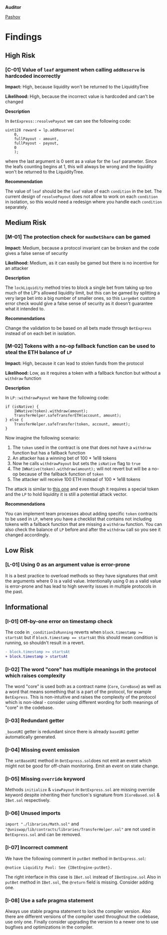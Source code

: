 **Auditor**

[Pashov](https://twitter.com/pashovkrum)

# Findings

## High Risk

### [C-01] Value of `leaf` argument when calling `addReserve` is hardcoded incorrectly

**Impact:**
High, because liquidity won't be returned to the LiquidityTree

**Likelihood:**
High, because the incorrect value is hardcoded and can't be changed

**Description**

In `BetExpress::resolvePayout` we can see the following code:

```solidity
uint128 reward = lp.addReserve(
    0,
    fullPayout - amount,
    fullPayout - payout,
    0
    );
```

where the last argument is 0 sent as a value for the `leaf` parameter. Since the leafs counting begins at 1, this will always be wrong and the liquidity won't be returned to the LiquidityTree.

**Recommendation**

The value of `leaf` should be the `leaf` value of each `condition` in the bet. The current design of `resolvePayout` does not allow to work on each `condition` in isolation, so this would need a redesign where you handle each `condition` separately.

## Medium Risk

### [M-01] The protection check for `maxBetShare` can be gamed

**Impact:**
Medium, because a protocol invariant can be broken and the code gives a false sense of security

**Likelihood:**
Medium, as it can easily be gamed but there is no incentive for an attacker

**Description**

The `lockLiquidity` method tries to block a single bet from taking up too much of the LP's allowed liquidity limit, but this can be gamed by splitting a very large bet into a big number of smaller ones, so this `LargeBet` custom error check would give a false sense of security as it doesn't guarantee what it intended to.

**Recommendations**

Change the validation to be based on all bets made through `BetExpress` instead of on each bet in isolation.

### [M-02] Tokens with a no-op fallback function can be used to steal the ETH balance of `LP`

**Impact:**
High, because it can lead to stolen funds from the protocol

**Likelihood:**
Low, as it requires a token with a fallback function but without a `withdraw` function

**Description**

In `LP::withdrawPayout` we have the following code:

```solidty
if (isNative) {
    IWNative(token).withdraw(amount);
    TransferHelper.safeTransferETH(account, amount);
} else {
    TransferHelper.safeTransfer(token, account, amount);
}
```

Now imagine the following scenario:

1. The `token` used in the contract is one that does not have a `withdraw` function but has a fallback function
2. An attacker has a winning bet of 100 \* 1e18 tokens
3. Now he calls `withdrawPayout` but sets the `isNative` flag to `true`
4. The `IWNative(token).withdraw(amount);` will not revert but will be a no-op because of the fallback function of `token`
5. The attacker will receive 100 ETH instead of 100 \* 1e18 tokens

The attack is similar to [this one](https://medium.com/dedaub/phantom-functions-and-the-billion-dollar-no-op-c56f062ae49f) and even though it requires a special token and the `LP` to hold liquidity it is still a potential attack vector.

**Recommendations**

You can implement team processes about adding specific `token` contracts to be used in `LP`, where you have a checklist that contains not including tokens with a fallback function that are missing a `withdraw` function. You can also check the balance of `LP` before and after the `withdraw` call so you see it changed accordingly.

## Low Risk

### [L-01] Using 0 as an argument value is error-prone

It is a best practice to overload methods so they have signatures that omit the arguments where 0 is a valid value. Intentionally using 0 as a valid value is error-prone and has lead to high severity issues in multiple protocols in the past.

## Informational

### [I-01] Off-by-one error on timestamp check

The code in `_conditionIsRunning` reverts when `block.timestamp >= startsAt` but if `block.timestamp == startsAt` this should mean condition is running, so shouldn't result in a revert.

```diff
- block.timestamp >= startsAt
+ block.timestamp > startsAt
```

### [I-02] The word "core" has multiple meanings in the protocol which raises complexity

The word "core" is used both as a contract name (`Core`, `CoreBase`) as well as a word that means something that is a part of the protocol, for example `BetExpress`. This is non-intuitive and raises the complexity of the protocol which is non-ideal - consider using different wording for both meanings of "core" in the codebase.

### [I-03] Redundant getter

`_baseURI` getter is redundant since there is already `baseURI` getter automatically generated.

### [I-04] Missing event emission

The `setBaseURI` method in `BetExpress.sol`does not emit an event which might not be good for off-chain monitoring. Emit an event on state change.

### [I-05] Missing `override` keyword

Methods `initialize` & `viewPayout` in `BetExpress.sol` are missing override keyword despite inheriting their function's signature from `ICoreBased.sol` & `IBet.sol` respectively.

### [I-06] Unused imports

`import "./libraries/Math.sol"` and `"@uniswap/lib/contracts/libraries/TransferHelper.sol"` are not used in `BetExpress.sol` and can be removed.

### [I-07] Incorrect comment

We have the following comment in `putBet` method in `BetExpress.sol`:

```solidity
@notice Liquidity Pool: See {IBetEngine-putBet}.
```

The right interface in this case is `IBet.sol` instead of `IBetEngine.sol`
Also in `putBet` method in `IBet.sol`, the `@return` field is missing. Consider adding one.

### [I-08] Use a safe pragma statement

Always use stable pragma statement to lock the compiler version. Also there are different versions of the compiler used throughout the codebase, use only one. Finally consider upgrading the version to a newer one to use bugfixes and optimizations in the compiler.
